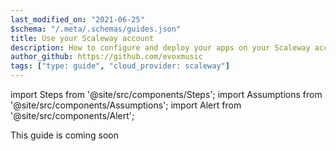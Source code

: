 ```yaml
---
last_modified_on: "2021-06-25"
$schema: "/.meta/.schemas/guides.json"
title: Use your Scaleway account
description: How to configure and deploy your apps on your Scaleway account with Qovery
author_github: https://github.com/evoxmusic
tags: ["type: guide", "cloud_provider: scaleway"]
---
```

import Steps from '@site/src/components/Steps';
import Assumptions from '@site/src/components/Assumptions';
import Alert from '@site/src/components/Alert';

<Alert type="warning">

This guide is coming soon

</Alert>



